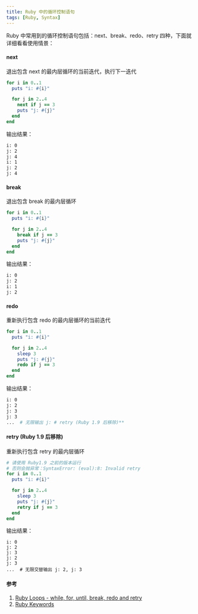 ```yaml
---
title: Ruby 中的循环控制语句
tags: [Ruby, Syntax]
---
```


Ruby 中常用到的循环控制语句包括：next、break、redo、retry 四种，下面就详细看看使用情景：

#### next
退出包含 next 的最内层循环的当前迭代，执行下一迭代

```ruby
for i in 0..1
  puts "i: #{i}"

  for j in 2..4
    next if j == 3
    puts "j: #{j}"
  end
end
```

输出结果：

```bash
i: 0
j: 2
j: 4
i: 1
j: 2
j: 4
```

#### break
退出包含 break 的最内层循环

```ruby
for i in 0..1
  puts "i: #{i}"

  for j in 2..4
    break if j == 3
    puts "j: #{j}"
  end
end
```

输出结果：

```bash
i: 0
j: 2
i: 1
j: 2
```

#### redo
重新执行包含 redo 的最内层循环的当前迭代

```ruby
for i in 0..1
  puts "i: #{i}"

  for j in 2..4
    sleep 3
    puts "j: #{j}"
    redo if j == 3
  end
end
```

输出结果：

```bash
i: 0
j: 2
j: 3
j: 3
...  # 无限输出 j: # retry (Ruby 1.9 后移除)**
```

#### retry (Ruby 1.9 后移除)
重新执行包含 retry 的最内层循环

```ruby
# 请使用 Ruby1.9 之前的版本运行
# 否则会抛异常：SyntaxError: (eval):8: Invalid retry
for i in 0..1
  puts "i: #{i}"

  for j in 2..4
    sleep 3
    puts "j: #{j}"
    retry if j == 3
  end
end
```

输出结果：

```shell
i: 0
j: 2
j: 3
j: 2
j: 3
...  # 无限交替输出 j: 2, j: 3
```

#### 参考

1. [Ruby Loops - while, for, until, break, redo and retry](http://www.tutorialspoint.com/ruby/ruby_loops.htm)
2. [Ruby Keywords](http://ruby-doc.org/docs/keywords/1.9/)
